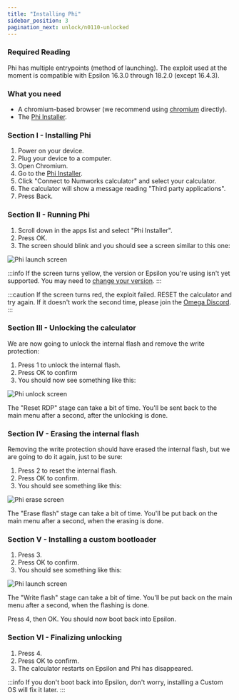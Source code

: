 ```yaml
---
title: "Installing Phi"
sidebar_position: 3
pagination_next: unlock/n0110-unlocked
---
```


### Required Reading

Phi has multiple entrypoints (method of launching).
The exploit used at the moment is compatible with Epsilon 16.3.0 through 18.2.0 (except 16.4.3).

### What you need

- A chromium-based browser (we recommend using [chromium](https://www.chromium.org/chromium-projects/) directly).
- The [Phi Installer](https://phi.getomega.dev/).

### Section I - Installing Phi

1. Power on your device.
2. Plug your device to a computer.
3. Open Chromium.
4. Go to the [Phi Installer](https://phi.getomega.dev/).
5. Click "Connect to Numworks calculator" and select your calculator.
6. The calculator will show a message reading "Third party applications".
7. Press Back.

### Section II - Running Phi

1. Scroll down in the apps list and select "Phi Installer".
2. Press OK.
3. The screen should blink and you should see a screen similar to this one:

![Phi launch screen](/img/phi-launch.png)

:::info
If the screen turns yellow, the version or Epsilon you're using isn't yet supported. You may need to [change your version](/docs/unlock/phi/check-version-change-eligibility).
:::

:::caution
If the screen turns red, the exploit failed. RESET the calculator and try again. If it doesn't work the second time, please join the [Omega Discord](https://discord.gg/X2TWhh9).
:::

### Section III - Unlocking the calculator

We are now going to unlock the internal flash and remove the write protection:

1. Press 1 to unlock the internal flash.
2. Press OK to confirm
3. You should now see something like this:

![Phi unlock screen](/img/phi-unlock.png)

The "Reset RDP" stage can take a bit of time. You'll be sent back to the main menu after a second, after the unlocking is done.

### Section IV - Erasing the internal flash

Removing the write protection should have erased the internal flash, but we are going to do it again, just to be sure:

1. Press 2 to reset the internal flash.
2. Press OK to confirm.
3. You should see something like this:

![Phi erase screen](/img/phi-erase.png)

The "Erase flash" stage can take a bit of time. You'll be put back on the main menu after a second, when the erasing is done.

### Section V - Installing a custom bootloader

1. Press 3.
2. Press OK to confirm.
3. You should see something like this:

![Phi launch screen](/img/phi-write.png)

The "Write flash" stage can take a bit of time. You'll be put back on the main menu after a second, when the flashing is done.

Press 4, then OK. You should now boot back into Epsilon.

### Section VI - Finalizing unlocking

1. Press 4.
2. Press OK to confirm.
3. The calculator restarts on Epsilon and Phi has disappeared.

:::info
If you don't boot back into Epsilon, don't worry, installing a Custom OS will fix it later.
:::
